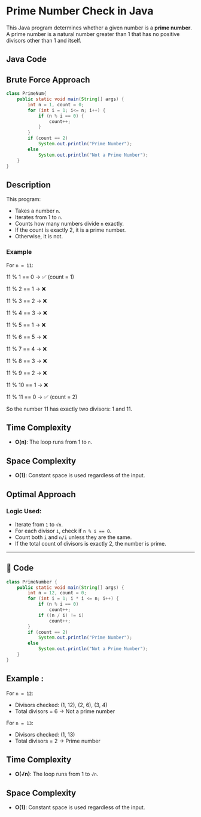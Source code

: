 # Prime Number Check in Java

This Java program determines whether a given number is a **prime number**. A prime number is a natural number greater than 1 that has no positive divisors other than 1 and itself.

## Java Code
## Brute Force Approach
```java
class PrimeNum{
	public static void main(String[] args) {
		int n = 1, count = 0;
		for (int i = 1; i<= n; i++) {
			if (n % i == 0) {
				count++;
			}
		}
		if (count == 2)
			System.out.println("Prime Number");
		else
			System.out.println("Not a Prime Number");
	}
}

```

## Description

This program:
- Takes a number `n`.
- Iterates from 1 to `n`.
- Counts how many numbers divide `n` exactly.
- If the count is exactly 2, it is a prime number.
- Otherwise, it is not.


### Example

For `n = 11`:

11 % 1 == 0 → ✅ (count = 1)

11 % 2 == 1 → ❌

11 % 3 == 2 → ❌

11 % 4 == 3 → ❌

11 % 5 == 1 → ❌

11 % 6 == 5 → ❌

11 % 7 == 4 → ❌

11 % 8 == 3 → ❌

11 % 9 == 2 → ❌

11 % 10 == 1 → ❌

11 % 11 == 0 → ✅ (count = 2)

So the number 11 has exactly two divisors: 1 and 11.


## Time Complexity

- **O(n)**: The loop runs from 1 to `n`.

## Space Complexity

- **O(1)**: Constant space is used regardless of the input.

## Optimal Approach

### Logic Used:
- Iterate from `1` to `√n`.
- For each divisor `i`, check if `n % i == 0`.
- Count both `i` and `n/i` unless they are the same.
- If the total count of divisors is exactly 2, the number is prime.

---

## 📌 Code

```java
class PrimeNumber {
    public static void main(String[] args) {
        int n = 12, count = 0;
        for (int i = 1; i * i <= n; i++) {
            if (n % i == 0)
                count++;
            if ((n / i) != i)
                count++;
        }
        if (count == 2)
            System.out.println("Prime Number");
        else
            System.out.println("Not a Prime Number");
    }
}

```
## Example :
For `n = 12`:
- Divisors checked: (1, 12), (2, 6), (3, 4)
- Total divisors = 6 → Not a prime number

For `n = 13`:
- Divisors checked: (1, 13)
- Total divisors = 2 → Prime number

## Time Complexity

- **O(√n)**: The loop runs from 1 to `√n`.

## Space Complexity

- **O(1)**: Constant space is used regardless of the input.



